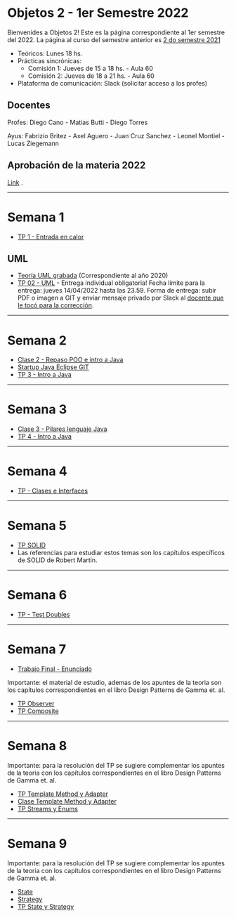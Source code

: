 # Objetos 2 - 1er Semestre 2022
Bienvenides a Objetos 2! Este es la página correspondiente al 1er semestre del 2022. La página al curso del semestre anterior es [2 do semestre 2021](https://github.com/POO2UNQ/site/blob/main/docs/index20212sem2.md)

* Teóricos: Lunes 18 hs.     
* Prácticas sincrónicas: 
  * Comisión 1: Jueves de 15 a 18 hs. - Aula 60
  * Comisión 2: Jueves de 18 a 21 hs. - Aula 60 
* Plataforma de comunicación: Slack (solicitar acceso a los profes)

## Docentes
Profes: Diego Cano - Matias Butti - Diego Torres

Ayus: Fabrizio Britez - Axel Aguero - Juan Cruz Sanchez - Leonel Montiel - Lucas Ziegemann

## Aprobación de la materia 2022
[Link](https://github.com/POO2UNQ/site/blob/c2d09145e6425757088b281c86e74c30bd5c406d/Aprobacio%CC%81n%20de%20la%20materia%20-%202022%201Sem.pdf) . 

---
# Semana 1

* [TP 1 - Entrada en calor](https://github.com/POO2UNQ/site/tree/main/TP01)

## UML
* [Teoría UML grabada](https://www.youtube.com/watch?v=oYSLwORU0ZM)  (Correspondiente al año 2020)
* [TP 02 - UML](https://github.com/POO2UNQ/site/blob/main/TP%2002/TP%2002%20UML.pdf) - Entrega individual obligatoria! Fecha límite para la entrega: jueves 14/04/2022 hasta las 23.59. Forma de entrega: subir PDF o imagen a GIT y enviar mensaje privado por Slack al [docente que le tocó para la corrección](https://github.com/POO2UNQ/site/blob/main/TP%2002/2022-s1---Docente%20para%20correccion%20TP%20UML.pdf).

---

# Semana 2
* [Clase 2 - Repaso POO e intro a Java](https://github.com/POO2UNQ/site/blob/main/teorias/Lenguajes%20de%20programación%20%20-%20Java%20-%20BigPicture.pdf)
* [ Startup Java Eclipse GIT](https://youtu.be/3ITG-OFhThc)
* [TP 3 - Intro a Java](https://github.com/POO2UNQ/site/blob/a75e0da36670c3377f275343386f9497feca1df3/TP03/TP03%20-%20Intro%20a%20Java.pdf)


---
# Semana 3
* [Clase 3 - Pilares lenguaje Java](https://github.com/POO2UNQ/site/blob/efc36db38e7ebf3000f7f909863dbaed0894934b/teorias/Pilares%20del%20lenguaje%20Java.pdf)
* [TP 4 - Intro a Java](https://github.com/POO2UNQ/site/tree/main/TP04)


---
# Semana 4
* [TP - Clases e Interfaces](https://github.com/POO2UNQ/site/blob/main/TP%20Interfaces/TP%20%E2%80%93%20Clases%20Abstractas%20e%20Interfaces.pdf)


---
# Semana 5
* [TP SOLID](https://github.com/POO2UNQ/site/tree/main/TP%20SOLID)
* Las referencias para estudiar estos temas son los capítulos específicos de SOLID de Robert Martin.

---
# Semana 6
* [TP - Test Doubles](https://github.com/POO2UNQ/site/blob/main/docs/Test-y-Test-Doubles.pdf)

---
# Semana 7
* [Trabajo Final - Enunciado](https://github.com/POO2UNQ/site/raw/main/A%20la%20caza%20de%20las%20vinchucas%202022.pdf)

Importante: el material de estudio, ademas de los apuntes de la teoria son los capítulos correspondientes en el libro Design Patterns de Gamma et. al.
* [TP Observer](https://github.com/POO2UNQ/site/tree/main/TP%20Observer)
* [TP Composite](https://github.com/POO2UNQ/site/tree/main/TP%20Composite)


---
# Semana 8
Importante: para la resolución del TP se sugiere complementar los apuntes de la teoria con los capítulos correspondientes en el libro Design Patterns de Gamma et. al.
* [TP Template Method y Adapter](https://github.com/POO2UNQ/site/blob/9b995ec7b0edf22f9eef17a89d2cb11953ec81b2/TP%20template%20method%20-%20Adapter/TP%20Template%20Method%20y%20Adapter.pdf)
* [Clase Template Method y Adapter](https://drive.google.com/file/d/14wC6kp_7x1-nwCZ-D8Lu_UUO-DeC45nw/view?usp=sharing)
* [TP Streams y Enums](https://github.com/POO2UNQ/site/blob/main/TP%20streams%20y%20enums/TP%20Enumerativos%20y%20Streams%20.pdf)


---
# Semana 9
Importante: para la resolución del TP se sugiere complementar los apuntes de la teoria con los capítulos correspondientes en el libro Design Patterns de Gamma et. al.
* [State](https://www.youtube.com/watch?v=kctVIoa_dis)
* [Strategy](https://www.youtube.com/watch?v=c19EpK0IwGI)
* [TP State y Strategy](https://github.com/POO2UNQ/site/tree/main/TP%20State%20y%20Strategy)


<!---
---
# Semana 10
* [TP Refactoring](https://github.com/POO2UNQ/site/blob/main/TP_Refactoring.zip)
* [Teoría Refactoring](https://youtu.be/CjVF1moOK78)


-->

